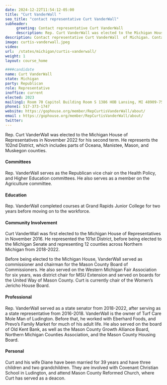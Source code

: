 ```yaml
---
date: 2024-12-22T11:54:12-05:00
title: "Curt VanderWall "
seo_title: "contact representative Curt VanderWall"
subheader:
     greeting: Contact representative Curt VanderWall
     description: Rep. Curt VanderWall was elected to the Michigan House of Representatives in November 2022 for his second term. He represents the 102nd District, which includes parts of Oceana, Manistee, Mason, and Muskegon counties.
description: Contact representative Curt VanderWall  of Michigan. Contact information for Curt VanderWall  includes email address, phone number, and mailing address.
image: curtis-vanderwall.jpeg
video:
url:  /states/michigan/curtis-vanderwall/
weight: 1
layout: course_home

####candidate
name: Curt VanderWall
state: Michigan
party: Republican
role: Representative
inoffice: current
elected: 2023
mailing1: Room 70 Capitol Building Room S 1386 HOB Lansing, MI 48909-7514
phone1: 517-373-1747
website: https://gophouse.org/member/RepCurtisVanderWall/about/
email : https://gophouse.org/member/RepCurtisVanderWall/about/
twitter:
---
```


Rep. Curt VanderWall was elected to the Michigan House of Representatives in November 2022 for his second term. He represents the 102nd District, which includes parts of Oceana, Manistee, Mason, and Muskegon counties.

#### Committees

Rep. VanderWall serves as the Republican vice chair on the Health Policy, and Higher Education committees. He also serves as a member on the Agriculture committee.

#### Education

Rep. VanderWall completed courses at Grand Rapids Junior College for two years before moving on to the workforce.

#### Community Involvement

Curt VanderWall was first elected to the Michigan House of Representatives in November 2016. He represented the 101st District, before being elected to the Michigan Senate and representing 12 counties across Northern Michigan from 2018-2022.

Before being elected to the Michigan House, VanderWall served as commissioner and chairman for the Mason County Board of Commissioners. He also served on the Western Michigan Fair Association for six years, was district chair for MSU Extension and served on boards for the United Way of Mason County. Curt is currently chair of the Women’s Jericho House Board.

#### Professional

Rep. VanderWall served as a state senator from 2018-2022, after serving as a state representative from 2016-2018. VanderWall is the owner of Turf Care Mole Man of Ludington. Before that, he worked with Eberhard Foods, and Prevo’s Family Market for much of his adult life. He also served on the board of Old Kent Bank, as well as the Mason County Growth Alliance Board, Northern Michigan Counties Association, and the Mason County Housing Board.

#### Personal

Curt and his wife Diane have been married for 39 years and have three children and two grandchildren. They are involved with Covenant Christian School in Ludington, and attend Mason County Reformed Church, where Curt has served as a deacon.
